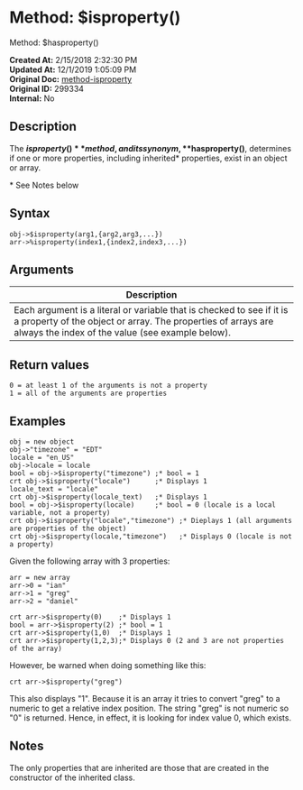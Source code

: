 # Method: $isproperty()
Method: $hasproperty()

**Created At:** 2/15/2018 2:32:30 PM  
**Updated At:** 12/1/2019 1:05:09 PM  
**Original Doc:** [method-isproperty](https://docs.jbase.com/42948-dynamic-objects/method-isproperty)  
**Original ID:** 299334  
**Internal:** No  


## Description

The **$isproperty()** method, and its synonym, **$hasproperty()**, determines if one or more properties, including inherited\* properties, exist in an object or array.

\* See Notes below

## Syntax

```
obj->$isproperty(arg1,{arg2,arg3,...})
arr->%isproperty(index1,{index2,index3,...})
```



## Arguments




| Description<br> |
| --- |
| Each argument is a literal or variable that is checked to see if it is a property of the object or array. The properties of arrays are always the index of the value (see example below).<br> |




## Return values

```
0 = at least 1 of the arguments is not a property
1 = all of the arguments are properties
```



## Examples

```
obj = new object
obj->"timezone" = "EDT"
locale = "en_US"
obj->locale = locale
bool = obj->$isproperty("timezone") ;* bool = 1
crt obj->$isproperty("locale")      ;* Displays 1
locale_text = "locale"
crt obj->$isproperty(locale_text)   ;* Displays 1
bool = obj->$isproperty(locale)     ;* bool = 0 (locale is a local variable, not a property)
crt obj->$isproperty("locale","timezone") ;* Dieplays 1 (all arguments are properties of the object)
crt obj->$isproperty(locale,"timezone")   ;* Displays 0 (locale is not a property)
```

Given the following array with 3 properties:

```
arr = new array
arr->0 = "ian"
arr->1 = "greg"
arr->2 = "daniel"
```

```
crt arr->$isproperty(0)    ;* Displays 1
bool = arr->$isproperty(2) ;* bool = 1
crt arr->$isproperty(1,0)  ;* Displays 1
crt arr->$isproperty(1,2,3);* Displays 0 (2 and 3 are not properties of the array)
```

However, be warned when doing something like this:

```
crt arr->$isproperty("greg")
```

This also displays "1". Because it is an array it tries to convert "greg" to a numeric to get a relative index position. The string "greg" is not numeric so "0" is returned. Hence, in effect, it is looking for index value 0, which exists.



## Notes

The only properties that are inherited are those that are created in the constructor of the inherited class.
